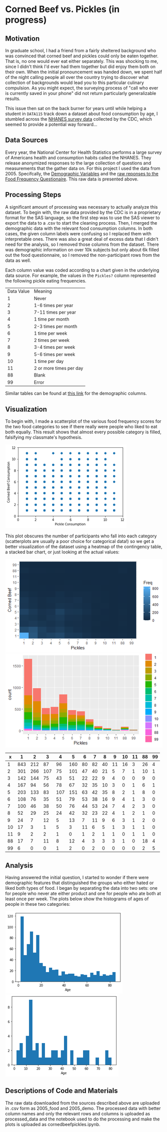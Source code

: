 # Corned Beef vs. Pickles (in progress)

## Motivation
In graduate school, I had a friend from a fairly sheltered background who was convinced that corned beef and pickles could only be eaten together. That is, no one would ever eat either separately. This was shocking to me, since I didn't think I'd ever had them together but did enjoy them both on their own. When the initial pronouncement was handed down, we spent half of the night calling people all over the country trying to discover what collection of backgrounds would lead you to this particular culinary compulsion. As you might expect, the surveying process of "call who ever is currently saved in your phone" did not return particularly generalizable results. 

This issue then sat on the back burner for years until while helping a student in `DATA115` track down a dataset about food consumption by age, I stumbled across the <a href="https://www.cdc.gov/nchs/nhanes/index.htm">NHANES survey data</a> collected by the CDC, which seemed to provide a potential way forward...


## Data Sources
Every year, the National Center for Health Statistics performs a large survey of Americans health and consumption habits called the NHANES. They release anonymized responses to the large collection of questions and measurements that the gather data on. For this project I used the data from 2005. Specifcally, the <a href="https://wwwn.cdc.gov/nchs/nhanes/Search/DataPage.aspx?Component=Demographics&CycleBeginYear=2005"> Demographic Variables</a> and the <a href="https://wwwn.cdc.gov/nchs/nhanes/search/datapage.aspx?Component=Dietary&CycleBeginYear=2005"> raw reponses to the Food Frequency Questionaire</a>. This raw data is presented above. 

## Processing Steps
A significant amount of processing was necessary to actually analyze this dataset. To begin with, the raw data provided by the CDC is in a proprietary format for the SAS language, so the first step was to use the SAS viewer to export the data to a .csv to start the cleaning process. Then, I merged the demographic data with the relevant food consumption columns. In both cases, the given column labels were confusing so I replaced them with interpretable ones. There was also a great deal of excess data that I didn't need for the analysis, so I removed those columns from the dataset. There was demographic information on over 10k subjects but only about 6k filled out the food questionnaire, so I removed the non-participant rows from the data as well. 

Each column value was coded according to a chart given in the underlying data source. For example, the values in the `Pickles?` column represented the following pickle eating frequencies. 
<table>
  <tr><td>Data Value</td><td>Meaning</td> </tr>
  <tr><td>1</td><td> 	Never</td> </tr>
  <tr><td>2</td><td> 1-6 times per year</td> </tr>
  <tr><td>3</td><td> 	 	7-11 times per year</td> </tr>
  <tr><td>4</td><td> 	1 time per month</td> </tr>
  <tr><td>5</td><td>  	2-3 times per month</td> </tr>
  <tr><td>6</td><td> 1 time per week</td> </tr>
  <tr><td>7</td><td> 2 times per week </td> </tr>
  <tr><td>8</td><td> 	 	3-4 times per week </td> </tr>
  <tr><td>9</td><td> 	 5-6 times per week </td> </tr>
  <tr><td>10</td><td> 	 1 time per day </td> </tr>
  <tr><td>11</td><td> 	 	2 or more times per day </td> </tr>
  <tr><td>88</td><td> 	 Blank</td> </tr>
  <tr><td>99</td><td> 	 Error </td> </tr>
  </table>

Similar tables can be found at <a href = "https://wwwn.cdc.gov/nchs/nhanes/Search/DataPage.aspx?Component=Demographics&CycleBeginYear=2005"> this link</a> for the demographic columns. 
## Visualization

To begin with, I made a scatterplot of the various food frequency scores for the two food categories to see if there really were people who liked to eat both equally. This result shows that almost every possible category is filled, falsifying my classmate's hypothesis. 

<img src = "https://raw.githubusercontent.com/drdeford/DATA115_PDP2/main/cbp_scatter.png">

This plot obscures the number of participants who fall into each category (scatterplots are usually a poor choice for categorical data!) so we get a better visualization of the dataset using a heatmap of the contingency table, a stacked bar chart, or just looking at the actual values:

<img src = "https://raw.githubusercontent.com/drdeford/DATA115_PDP2/main/pickle_heat.png">

<img src = "https://raw.githubusercontent.com/drdeford/DATA115_PDP2/main/Stacked_Bar.png">


|x  | 1 | 2 | 3 | 4 | 5 | 6 | 7 | 8 | 9 |10 |11 |88 | 99|
|---|---|---|---|---|---|---|---|---|---|---|---|---|---|
| 1 | 843| 212|  87 | 96| 160 | 80|  82|  40|  11|  16|   3 |  26|   4|
| 2 |301 |266 |107 | 75 |101  |47 | 40  |21 |  5  | 7 |  1  |10 |  1 |
| 3 | 142 |144|  75 | 43 | 51 | 22 | 22 |  9 |  4 |  0|   0 |  9|   0|
| 4 | 167 | 94|  56 | 78 | 67 | 32 | 35 | 10 |  3 |  0|   1 |  6|   1|
| 5 | 203 |133|  83 |107 |151 | 63 | 42 | 35 |  8 |  2|   1 |  8|   0|
| 6 | 108 | 76|  35 | 51 | 79 | 53 | 38 | 16 |  9 |  4|   1 |  3|   0|
| 7 | 100 | 46|  38 | 50 | 76 | 44 | 53 | 24 |  7 |  4|   2 |  3|   0|
| 8 |  52 | 29|  25 | 24 | 42 | 32 | 23 | 22 |  4 |  1|   2 |  1|   0|
| 9 |  24 |  7|  12 |  5 | 13 |  7 | 11 |  9 |  6 |  3|   1 |  2|   0|
| 10 | 17 |  3|   1 |  5 |  3 | 11 |  6 |  5 |  1 |  3|   1 |  1|   0|
| 11 |  9 |  2|   2 |  1 |  0 |  1 |  2 |  1 |  1 |  0|   1 |  1|   0|
| 88 | 17 |  7|  11 |  8 | 12 |  4 |  3 |  3 |  3 |  1|   0 | 18|   4|
| 99 |  6 |  0|   0 |  1 |  2 |  0 |  2 |  0 |  0 |  0|   0 |   2|   5|

## Analysis

Having answered the initial question, I started to wonder if there were demographic features that distinguished the groups who either hated or liked both types of food. I began by separating the data into two sets: one for people who never ate either product and one for people who ate both at least once per week. The plots below show the histograms of ages of people in these two categories: 

<img src = "https://raw.githubusercontent.com/drdeford/DATA115_PDP2/main/haters_hist.png">

<img src = "https://raw.githubusercontent.com/drdeford/DATA115_PDP2/main/lovers_hist.png">

## Descriptions of Code and Materials
The raw data downloaded from the sources described above are uploaded in .csv form as 2005_food and 2005_demo. The processed data with better column names and only the relevant rows and columns is uploaded as processed_data and the notebook used to do the processing and make the plots is uploaded as cornedbeefpickles.ipynb. 

